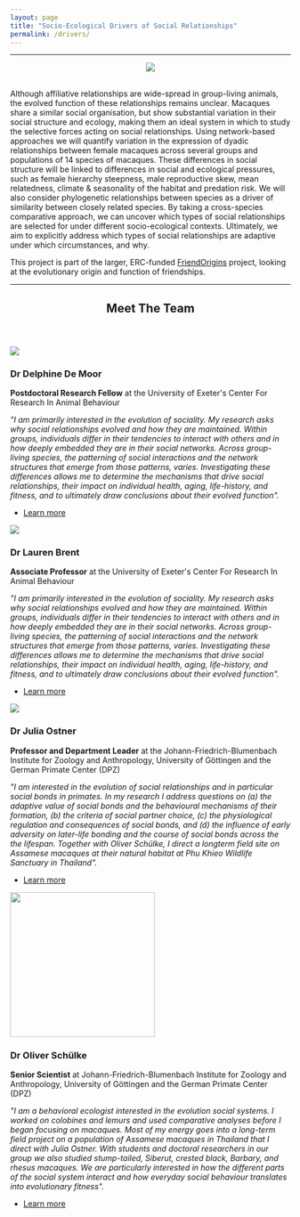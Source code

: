 ```yaml
---
layout: page
title: "Socio-Ecological Drivers of Social Relationships"
permalink: /drivers/
---
```

***

<div style="text-align:center"><img class="image center" src="/assets/images/macaques_trio.png"/></div><br/>

<p>Although affiliative relationships are wide-spread in group-living animals, the evolved function of these relationships remains unclear. Macaques share a similar social organisation, but show substantial variation in their social structure and ecology, making them an ideal system in which to study the selective forces acting on social relationships. Using network-based approaches we will quantify variation in the expression of dyadic relationships between female macaques across several groups and populations of 14 species of macaques. These differences in social structure will be linked to differences in social and ecological pressures, such as female hierarchy steepness, male reproductive skew, mean relatedness, climate & seasonality of the habitat and predation risk. We will also consider phylogenetic relationships between species as a driver of similarity between closely related species. By taking a cross-species comparative approach, we can uncover which types of social relationships are selected for under different socio-ecological contexts. Ultimately, we aim to explicitly address which types of social relationships are adaptive under which circumstances, and why.
	
This project is part of the larger, ERC-funded  <a href="https://www.friendorigins.com/what-is-friendorigins.html">FriendOrigins</a> project, looking at the evolutionary origin and function of friendships.</p>

***


<header class="major">
	<h2>Meet The Team</h2>
</header>

<div class="team">
	<span class="image left"><img src="/assets/images/writing protocols.jpg"/></span> 
	<h3>Dr Delphine De Moor</h3>
	<p><strong>Postdoctoral Research Fellow</strong> at the University of Exeter's Center For Research In Animal Behaviour</p>
	<p><em>"I am primarily interested in the evolution of sociality. My research asks why social relationships evolved and how they are maintained. Within groups, individuals differ in their tendencies to interact with others and in how deeply embedded they are in their social networks. Across group-living species, the patterning of social interactions and the network structures that emerge from those patterns, varies. Investigating these differences allows me to determine the mechanisms that drive social relationships, their impact on individual health, aging, life-history, and fitness, and to ultimately draw conclusions about their evolved function".</em></p>
	<ul class="actions">
		<li><a href="https://delphinedemoor.weebly.com/" class="button">Learn more</a></li>
	</ul>
</div>

<div class="team">
	<span class="image left"><img src="/assets/images/me 88i.jpg"/></span>
	<h3>Dr Lauren Brent</h3>
	<p><strong>Associate Professor</strong> at the University of Exeter's Center For Research In Animal Behaviour</p>
	<p><em>"I am primarily interested in the evolution of sociality. My research asks why social relationships evolved and how they are maintained. Within groups, individuals differ in their tendencies to interact with others and in how deeply embedded they are in their social networks. Across group-living species, the patterning of social interactions and the network structures that emerge from those patterns, varies. Investigating these differences allows me to determine the mechanisms that drive social relationships, their impact on individual health, aging, life-history, and fitness, and to ultimately draw conclusions about their evolved function".</em></p>
	<ul class="actions">
		<li><a href="http://www.laurenbrent.com/" class="button">Learn more</a></li>
	</ul>
</div>

<div class="team">
	<div class="image left"><img src="/assets/images/julia ostner.jpg"/></div>
	<h3>Dr Julia Ostner</h3>
	<p><strong>Professor and Department Leader</strong> at the Johann-Friedrich-Blumenbach Institute for Zoology and Anthropology, University of Göttingen and the German Primate Center (DPZ)</p>
	<p><em>"I am interested in the evolution of social relationships and in particular social bonds in primates. In my research I address questions on (a) the adaptive value of social bonds and the behavioural mechanisms of their formation, (b) the criteria of social partner choice, (c) the physiological regulation and consequences of social bonds, and (d) the influence of early adversity on later-life bonding and the course of social bonds across the the lifespan. Together with Oliver Schülke, I direct a longterm field site on Assamese macaques at their natural habitat at Phu Khieo Wildlife Sanctuary in Thailand".</em></p>
	<ul class="actions">
		<li><a href="https://www.uni-goettingen.de/de/164051.html" class="button">Learn more</a></li>
	</ul>
</div>

<div class="team">
	<span class="image left"><img src="/assets/images/oliver.jpg", height = "260px", width = "auto"/></span>
	<h3>Dr Oliver Schülke</h3>
	<p><strong>Senior Scientist</strong> at Johann-Friedrich-Blumenbach Institute for Zoology and Anthropology, University of Göttingen and the German Primate Center (DPZ)</p>
	<p><em>"I am a behavioral ecologist interested in the evolution social systems. I worked on colobines and lemurs and used comparative analyses before I began focusing on macaques. Most of my energy goes into a long-term field project on a population of Assamese macaques in Thailand that I direct with Julia Ostner. With students and doctoral researchers in our group we also studied stump-tailed, Siberut, crested black, Barbary, and rhesus macaques. We are particularly interested in how the different parts of the social system interact and how everyday social behaviour translates into evolutionary fitness".</em></p>
	<ul class="actions">
		<li><a href="https://www.uni-goettingen.de/de/pd+dr.+oliver+sch%c3%bclke/506891.html" class="button">Learn more</a></li>
	</ul>
</div>
